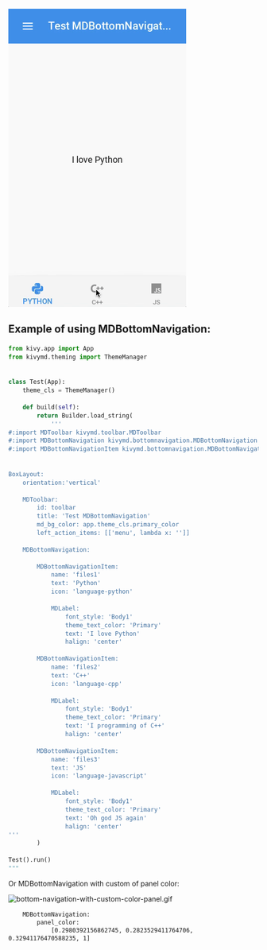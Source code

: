 ![useranimationcard.gif](https://github.com/HeaTTheatR/KivyMD-data/blob/master/gallery/bottom-navigation.gif)

## Example of using MDBottomNavigation:

```python
from kivy.app import App
from kivymd.theming import ThemeManager


class Test(App):
    theme_cls = ThemeManager()

    def build(self):
        return Builder.load_string(
            '''
#:import MDToolbar kivymd.toolbar.MDToolbar
#:import MDBottomNavigation kivymd.bottomnavigation.MDBottomNavigation
#:import MDBottomNavigationItem kivymd.bottomnavigation.MDBottomNavigationItem


BoxLayout:
    orientation:'vertical'

    MDToolbar:
        id: toolbar
        title: 'Test MDBottomNavigation'
        md_bg_color: app.theme_cls.primary_color
        left_action_items: [['menu', lambda x: '']]

    MDBottomNavigation:

        MDBottomNavigationItem:
            name: 'files1'
            text: 'Python'
            icon: 'language-python'

            MDLabel:
                font_style: 'Body1'
                theme_text_color: 'Primary'
                text: 'I love Python'
                halign: 'center'

        MDBottomNavigationItem:
            name: 'files2'
            text: 'C++'
            icon: 'language-cpp'

            MDLabel:
                font_style: 'Body1'
                theme_text_color: 'Primary'
                text: 'I programming of C++'
                halign: 'center'

        MDBottomNavigationItem:
            name: 'files3'
            text: 'JS'
            icon: 'language-javascript'

            MDLabel:
                font_style: 'Body1'
                theme_text_color: 'Primary'
                text: 'Oh god JS again'
                halign: 'center'
'''
        )

Test().run()
"""
```

Or MDBottomNavigation with custom of panel color:

![bottom-navigation-with-custom-color-panel.gif](https://github.com/HeaTTheatR/KivyMD-data/blob/master/gallery/bottom-navigation-with-custom-color-panel.gif)

```
    MDBottomNavigation:
        panel_color:
            [0.2980392156862745, 0.2823529411764706, 0.32941176470588235, 1]
```